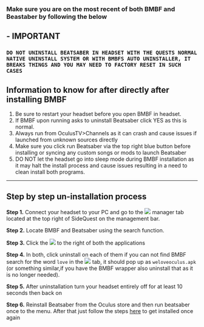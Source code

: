 ### Make sure you are on the most recent of both BMBF and Beastaber by following the below

## - IMPORTANT
### `DO NOT UNINSTALL BEATSABER IN HEADSET WITH THE QUESTS NORMAL NATIVE UNINSTALL SYSTEM OR WITH BMBFS AUTO UNINSTALLER, IT BREAKS THINGS AND YOU MAY NEED TO FACTORY RESET IN SUCH CASES`


Information to know for after directly after installing BMBF
----

1. Be sure to restart your headset before you open BMBF in headset.
2. If BMBF upon running asks to uninstall Beatsaber click YES as this is normal.
3. Always run from OculusTV>Channels as it can crash and cause issues if launched from unknown sources directly
4. Make sure you click run Beatsaber via the top right blue button before installing or syncing any custom songs or mods to launch Beatsaber
5. DO NOT let the headset go into sleep mode during BMBF installation as it may halt the install process and cause issues resulting in a need to clean install both programs.

----
Step by step un-installation process
----

**Step 1.**
Connect your headset to your PC and go to the ![](https://cdn.discordapp.com/attachments/615234075778875453/695196680361869342/Screenshot_1464.png) manager tab located at the top right of SideQuest on the management bar.


**Step 2.** Locate BMBF and Beatsaber using the search function.

**Step 3.** Click the ![](https://cdn.discordapp.com/attachments/615234075778875453/695197318315638894/Screenshot_1465.png) to the right of both the applications

**Step 4.** In both, click uninstall on each of them if you can not find BMBF search for the word `love` in the ![](https://cdn.discordapp.com/attachments/615234075778875453/695196680361869342/Screenshot_1464.png) tab, it should pop up as `weloveoculus.apk` (or something similar,if you have the BMBF wrapper also uninstall that as it is no longer needed).

**Step 5.** After uninstallation turn your headset entirely off for at least 10 seconds then back on

**Step 6.** Reinstall Beatsaber from the Oculus store and then run beatsaber once to the menu. After that just follow the steps [here](https://github.com/the-expanse/SideQuest/wiki/BMBF) to get installed once again